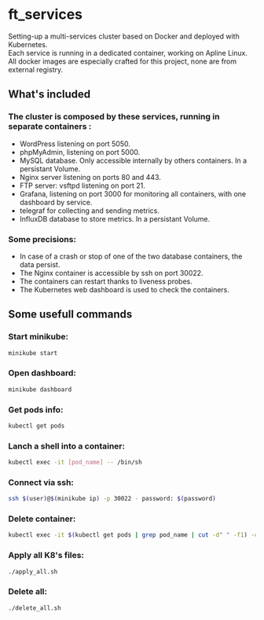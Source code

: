 # ft_services

Setting-up a multi-services cluster based on Docker and deployed with Kubernetes.  
Each service is running in a dedicated container, working on Apline Linux.  
All docker images are especially crafted for this project, none are from external registry.  

## What's included
### The cluster is composed by these services, running in separate containers :

- WordPress listening on port 5050.
- phpMyAdmin, listening on port 5000.
- MySQL database. Only accessible internally by others containers. In a persistant Volume.
- Nginx server listening on ports 80 and 443.
- FTP server: vsftpd listening on port 21.
- Grafana, listening on port 3000 for monitoring all containers, with one dashboard by service.
- telegraf for collecting and sending metrics.
- InfluxDB database to store metrics. In a persistant Volume.

### Some precisions:
- In case of a crash or stop of one of the two database containers, the data persist.
- The Nginx container is accessible by ssh on port 30022.
- The containers can restart thanks to liveness probes.
- The Kubernetes web dashboard is used to check the containers.

## Some usefull commands

### Start minikube:
```sh
minikube start
```
### Open dashboard:
```sh
minikube dashboard
```
### Get pods info:
```sh
kubectl get pods
```
### Lanch a shell into a container:
```sh
kubectl exec -it [pod_name] -- /bin/sh
```
### Connect via ssh:
```sh
ssh $(user)@$(minikube ip) -p 30022 - password: $(password)
```
### Delete container:
```sh
kubectl exec -it $(kubectl get pods | grep pod_name | cut -d" " -f1) -c container_name -- /bin/sh -c "kill 1"
```
### Apply all K8's files:
```sh
./apply_all.sh
```
### Delete all:
```sh
./delete_all.sh
```